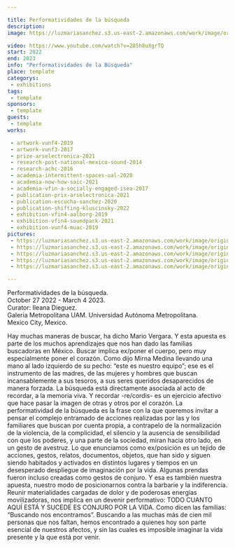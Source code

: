 ```yaml
---

title: Performatividades de la búsqueda
description: 
image: https://luzmariasanchez.s3.us-east-2.amazonaws.com/work/image/original/performatividades de la busqueda.png

video: https://www.youtube.com/watch?v=285h8uXgrTQ
start: 2022
end: 2023
info: "Performatividades de la Búsqueda"
place: template
categorys:
 - exhibitions
tags:
 - template
sponsors:
 - template
guests:
 - template
works:

 - artwork-vunf4-2019
 - artwork-vunf3-2017
 - prize-arselectronica-2021
 - research-post-national-mexico-sound-2014
 - research-achc-2016
 - academia-intermittent-spaces-ual-2020
 - academia-now-how-saic-2021
 - academia-vfin-a-socially-engaged-isea-2017
 - publication-prix-arselectronica-2021
 - publication-escucha-sanchez-2020
 - publication-shifting-kluscinsky-2022
 - exhibition-vfin4-aalborg-2019
 - exhibition-vfin4-soundpark-2021
 - exhibition-vunf4-muac-2019
pictures:
 - https://luzmariasanchez.s3.us-east-2.amazonaws.com/work/image/original/GAM_DOCUMENTATION_VIS3Y4_50.png
 - https://luzmariasanchez.s3.us-east-2.amazonaws.com/work/image/original/IMG_1771.jpg
 - https://luzmariasanchez.s3.us-east-2.amazonaws.com/work/image/original/IMG_1772.jpg
 - https://luzmariasanchez.s3.us-east-2.amazonaws.com/work/image/original/IMG_1766.jpg
 - https://luzmariasanchez.s3.us-east-2.amazonaws.com/work/image/original/IMG_1767.jpg

---
```

Performatividades de la búsqueda. \
October 27 2022 - March 4 2023.\
Curator: Ileana Dieguez. \
Galeria Metropolitana UAM.  Universidad Autónoma Metropolitana. \
Mexico City, Mexico. 


Hay muchas maneras de buscar, ha dicho Mario Vergara. Y esta apuesta es
parte de los muchos aprendizajes que nos han dado las familias buscadoras
en México. Buscar implica ex/poner el cuerpo, pero muy especialmente
poner el corazón. Como dijo Mirna Medina llevando una mano al lado
izquierdo de su pecho: “este es nuestro equipo”; ese es el instrumento
de las madres, de las mujeres y hombres que buscan incansablemente
a sus tesoros, a sus seres queridos desaparecidos de manera forzada. La
búsqueda está directamente asociada al acto de recordar, a la memoria
viva. Y recordar -re/cordis- es un ejercicio afectivo que hace pasar la
imagen de otras y otros por el corazón.
La performatividad de la búsqueda es la frase con la que queremos invitar
a pensar el complejo entramado de acciones realizadas por las y los
familiares que buscan por cuenta propia, a contrapelo de la normalización
de la violencia, de la complicidad, el silencio y la ausencia de sensibilidad
con que los poderes, y una parte de la sociedad, miran hacia otro lado, en
un gesto de avestruz.
Lo que enunciamos como ex/posición es un tejido de acciones, gestos,
relatos, documentos, objetos, que han sido y siguen siendo habitados y
activados en distintos lugares y tiempos en un desesperado despliegue
de imaginación por la vida. Algunas prendas fueron incluso creadas como
gestos de conjuro. Y esa es también nuestra apuesta, nuestro modo de
posicionarnos contra la barbarie y la indiferencia. Reunir materialidades
cargadas de dolor y de poderosas energías movilizadoras, nos implica
en un devenir performativo: TODO CUANTO AQUÍ ESTÁ Y SUCEDE ES
CONJURO POR LA VIDA.
Como dicen las familias: “Buscando nos encontramos”. Buscando a las
muchas más de cien mil personas que nos faltan, hemos encontrado a
quienes hoy son parte esencial de nuestros afectos, y sin las cuales es
imposible imaginar la vida presente y la que está por venir.